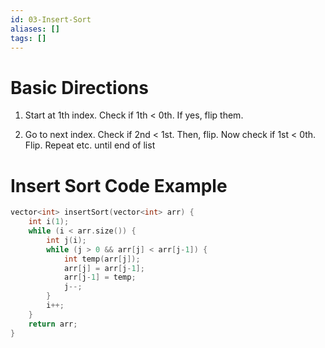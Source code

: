 ```yaml
---
id: 03-Insert-Sort
aliases: []
tags: []
---
```


# Basic Directions

1. Start at 1th index. Check if 1th < 0th. If yes, flip them.

2. Go to next index. Check if 2nd < 1st. Then, flip. Now check if 1st < 0th. Flip. Repeat etc. until end of list

# Insert Sort Code Example
```c++
vector<int> insertSort(vector<int> arr) {
    int i(1);
    while (i < arr.size()) {
        int j(i);
        while (j > 0 && arr[j] < arr[j-1]) {
            int temp(arr[j]);
            arr[j] = arr[j-1];
            arr[j-1] = temp;
            j--;
        }
        i++;
    }
    return arr;
}
```
